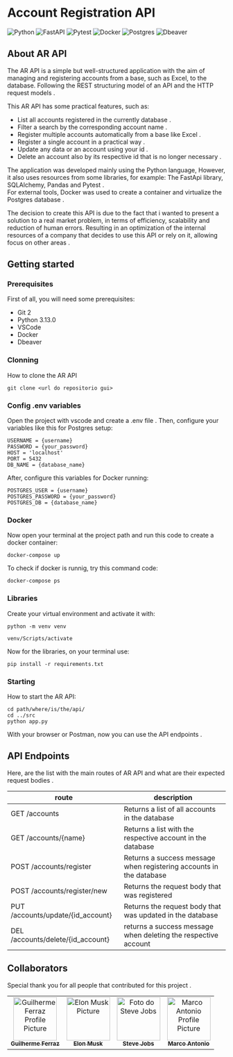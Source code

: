# Account Registration API


![Python](https://img.shields.io/badge/python-3670A0?style=for-the-badge&logo=python&logoColor=ffdd54)
![FastAPI](https://img.shields.io/badge/FastAPI-005571?style=for-the-badge&logo=fastapi)
![Pytest](https://img.shields.io/badge/pytest-%23ffffff.svg?style=for-the-badge&logo=pytest&logoColor=2f9fe3)
![Docker](https://img.shields.io/badge/Docker-2CA5E0?style=for-the-badge&logo=docker&logoColor=white)
![Postgres](https://img.shields.io/badge/postgres-%23316192.svg?style=for-the-badge&logo=postgresql&logoColor=white)
![Dbeaver](https://img.shields.io/badge/dbeaver-382923?style=for-the-badge&logo=dbeaver&logoColor=white)


## About AR API

The AR API is a simple but well-structured application with the aim of managing and registering accounts from a base, such as Excel, to the database. 
Following the REST structuring model of an API and the HTTP request models .

This AR API has some practical features, such as:

* List all accounts registered in the currently database .
* Filter a search by the corresponding account name .
* Register multiple accounts automatically from a base like Excel .
* Register a single account in a practical way .
* Update any data or an account using your id .
* Delete an account also by its respective id that is no longer necessary .

The application was developed mainly using the Python language, However, it also uses resources from some libraries, for example:
The FastApi library, SQLAlchemy, Pandas and Pytest .  
For external tools, Docker was used to create a container and virtualize the Postgres database .  

The decision to create this API is due to the fact that i wanted to present a solution to a real market problem, in terms of efficiency, scalability
and reduction of human errors. Resulting in an optimization of the internal resources of a company that decides to use this API or rely on it, allowing
focus on other areas .  

## Getting started

### Prerequisites

First of all, you will need some prerequisites:  

* Git 2
* Python 3.13.0
* VSCode
* Docker
* Dbeaver

### Clonning

How to clone the AR API 
```
git clone <url do repositorio gui>
```

### Config .env variables

Open the project with vscode and create a .env file . Then, configure your variables like this for Postgres setup:  

```
USERNAME = {username}
PASSWORD = {your_password}
HOST = 'localhost'
PORT = 5432
DB_NAME = {database_name}
```

After, configure this variables for Docker running:  

```
POSTGRES_USER = {username}
POSTGRES_PASSWORD = {your_password}
POSTGRES_DB = {database_name}
```

### Docker 

Now open your terminal at the project path and run this code to create a docker container:

```
docker-compose up
```

To check if docker is runnig, try this command code:

```
docker-compose ps
```

### Libraries

Create your virtual environment and activate it with: 
```
python -m venv venv

venv/Scripts/activate
```
Now for the libraries, on your terminal use:
```
pip install -r requirements.txt
```

### Starting
How to start the AR API:
```
cd path/where/is/the/api/
cd ../src
python app.py
```
With your browser or Postman, now you can use the API endpoints .

## API Endpoints

Here, are the list with the main routes of AR API and what are their expected request bodies .​  

| route  | description |
| ------------- | ------------- |
| GET /accounts  | Returns a list of all accounts in the database  |
| GET /accounts/{name}  | Returns a list with the respective account in the database  |
| POST /accounts/register | Returns a success message when registering accounts in the database | 
| POST /accounts/register/new | Returns the request body that was registered |
| PUT /accounts/update/{id_account} | Returns the request body that was updated in the database |
| DEL /accounts/delete/{id_account} | returns a success message when deleting the respective account |

## Collaborators
Special thank you for all people that contributed for this project .

<table>
  <tr>
    <td align="center">
      <a href="#">
        <img src="https://avatars.githubusercontent.com/u/175043500?s=400&u=170ce2d530ce4f624358b4636761422b92b3a620&v=4" width="100px;" alt="Guilherme Ferraz Profile Picture"/><br>
        <sub>
          <b>Guilherme Ferraz</b>
        </sub>
      </a>
    </td>
    <td align="center">
      <a href="#">
        <img src="https://t.ctcdn.com.br/n7eZ74KAcU3iYwnQ89-ul9txVxc=/400x400/smart/filters:format(webp)/i490769.jpeg" width="100px;" alt="Elon Musk Picture"/><br>
        <sub>
          <b>Elon Musk</b>
        </sub>
      </a>
    </td>
    <td align="center">
      <a href="#">
        <img src="https://miro.medium.com/max/360/0*1SkS3mSorArvY9kS.jpg" width="100px;" alt="Foto do Steve Jobs"/><br>
        <sub>
          <b>Steve Jobs</b>
        </sub>
      </a>
    </td>
    <td align="center">
      <a href="#">
        <img src="https://avatars.githubusercontent.com/u/110428601?v=4" width="100px;" alt="Marco Antonio Profile Picture"/><br>
        <sub>
          <b>Marco Antonio</b>
        </sub>
      </a>
    </td>
  </tr>
</table>
